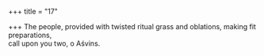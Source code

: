 +++
title = "17"

+++
The people, provided with twisted ritual grass and oblations, making fit  preparations,  
call upon you two, o Aśvins.  